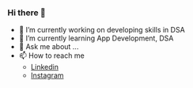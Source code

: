 ### Hi there 👋

- 🔭 I’m currently working on developing skills in DSA
- 🌱 I’m currently learning App Development, DSA
- 💬 Ask me about ...
- 📫 How to reach me
     * [Linkedin](https://www.linkedin.com/in/veer-raj-213826212)
     * [Instagram](https://instagram.com/veer_jais01?igshid=YmMyMTA2M2Y=)
